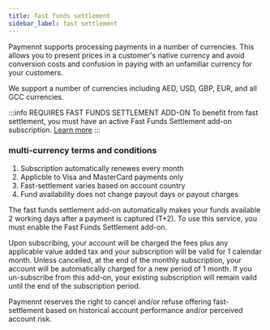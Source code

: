 ```yaml
---
title: fast funds settlement
sidebar_label: fast settlement
---
```


Paymennt supports processing payments in a number of currencies. This allows you to present prices in a customer's native currency and avoid conversion costs and confusion in paying with an unfamiliar currency for your customers.

We support a number of currencies including AED, USD, GBP, EUR, and all GCC currencies.

:::info REQUIRES FAST FUNDS SETTLEMENT ADD-ON
To benefit from fast settlement, you must have an active Fast Funds Settlement add-on subscription. [Learn more](/guides/manage/add-ons/manage)
:::

### multi-currency terms and conditions

1. Subscription automatically renewes every month
2. Applicble to Visa and MasterCard payments only
3. Fast-settlement varies based on account country
4. Fund availability does not change payout days or payout charges

The fast funds settlement add-on automatically makes your funds available 2 working days after a payment is captured (T+2). To use this service, you must enable the Fast Funds Settlement add-on.

Upon subscribing, your account will be charged the fees plus any applicable value added tax and your subscription will be valid for 1 calendar month. Unless cancelled, at the end of the monthly subscription, your account will be automatically charged for a new period of 1 month. If you un-subscribe from this add-on, your existing subscription will remain vaild until the end of the subscription period.

Paymennt reserves the right to cancel and/or refuse offering fast-settlement based on historical account performance and/or perceived account risk.
